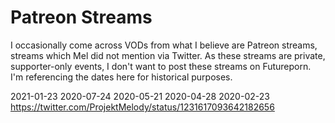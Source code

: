 # Patreon Streams

I occasionally come across VODs from what I believe are Patreon streams, streams which Mel did not mention via Twitter. As these streams are private, supporter-only events, I don't want to post these streams on Futureporn. I'm referencing the dates here for historical purposes.

2021-01-23
2020-07-24
2020-05-21
2020-04-28
2020-02-23 https://twitter.com/ProjektMelody/status/1231617093642182656
